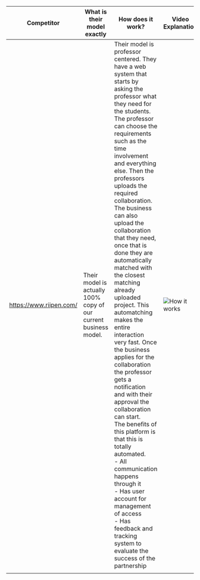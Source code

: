 
| Competitor              | What is their model exactly                                      | How does it work?                                                                                                                                                                                                                                                                                                                                                                                                                                                                                                                                                                                                                                                                                                                                                                                                                                                                                        | Video Explanation                                          | Scale                                                                                 | Action Steps                                                                                                                                                                |
| ----------------------- | ---------------------------------------------------------------- | -------------------------------------------------------------------------------------------------------------------------------------------------------------------------------------------------------------------------------------------------------------------------------------------------------------------------------------------------------------------------------------------------------------------------------------------------------------------------------------------------------------------------------------------------------------------------------------------------------------------------------------------------------------------------------------------------------------------------------------------------------------------------------------------------------------------------------------------------------------------------------------------------------- | ---------------------------------------------------------- | ------------------------------------------------------------------------------------- | --------------------------------------------------------------------------------------------------------------------------------------------------------------------------- |
| https://www.riipen.com/ | Their model is actually 100% copy of our current business model. | Their model is professor centered. They have a web system that starts by asking the professor what they need for the students. The professor can choose the requirements such as the time involvement and everything else. Then the professors uploads the required collaboration.<br>The business can also upload the collaboration that they need, once that is done they are automatically matched with the closest matching already uploaded project. This automatching makes the entire interaction very fast. Once the business applies for the collaboration the professor gets a notification and with their approval the collaboration can start.<br>The benefits of this platform is that this is totally automated.<br>- All communication happens through it<br>- Has user account for management of access<br>- Has feedback and tracking system to evaluate the success of the partnership | ![How it works](https://youtu.be/fvAmCHzyGXo?t=2183)  <br> | They have constantly around 3500 active posted projects and work with around 40k SMEs | Overall, this is extremely close (if not 100% the same) to what we are currently doing but they are doing it like 99999 times better.<br>I see no reason why we should cont |
|                         |                                                                  |                                                                                                                                                                                                                                                                                                                                                                                                                                                                                                                                                                                                                                                                                                                                                                                                                                                                                                          |                                                            |                                                                                       |                                                                                                                                                                             |
